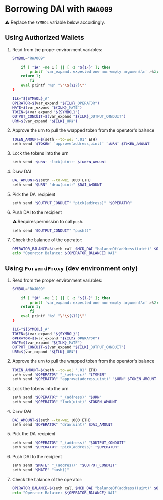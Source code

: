 # Borrowing DAI with `RWA009`

⚠️ Replace the `SYMBOL` variable below accordingly.

## Using Authorized Wallets

1. Read from the proper environment variables:

   ```bash
   SYMBOL="RWA009"
   ```

   ```bash var_expand() {
       if [ "$#" -ne 1 ] || [ -z "${1-}" ]; then
           printf 'var_expand: expected one non-empty argument\n' >&2;
       return 1;
           fi
       eval printf '%s' "\"\${$1?}\""
   }

   ILK="${SYMBOL}_A"
   OPERATOR=$(var_expand "${ILK}_OPERATOR")
   MATE=$(var_expand "${ILK}_MATE")
   TOKEN=$(var_expand "${SYMBOL}")
   OUTPUT_CONDUIT=$(var_expand "${ILK}_OUTPUT_CONDUIT")
   URN=$(var_expand "${ILK}_URN")
   ```

2. Approve the urn to pull the wrapped token from the operator's balance

   ```bash
   TOKEN_AMOUNT=$(seth --to-wei '.01' ETH)
   seth send "$TOKEN" "approve(address,uint)" "$URN" $TOKEN_AMOUNT
   ```

3. Lock the tokens into the urn

   ```bash
   seth send "$URN" "lock(uint)" $TOKEN_AMOUNT
   ```

4. Draw DAI

   ```bash
   DAI_AMOUNT=$(seth --to-wei 1000 ETH)
   seth send "$URN" "draw(uint)" $DAI_AMOUNT
   ```

5. Pick the DAI recipient

   ```bash
   seth send "$OUTPUT_CONDUIT" "pick(address)" "$OPERATOR"
   ```

6. Push DAI to the recipient

   ⚠️ Requires permission to call `push`.

   ```bash
   seth send "$OUTPUT_CONDUIT" "push()"
   ```

7. Check the balance of the operator:

   ```bash
   OPERATOR_BALANCE=$(seth call $MCD_DAI "balanceOf(address)(uint)" $OPERATOR | seth --from-wei)
   echo "Operator Balance: ${OPERATOR_BALANCE} DAI"
   ```

## Using `ForwardProxy` (dev environment only)

1. Read from the proper environment variables:

   ```bash
   SYMBOL="RWA009"
   ```

   ```bash var_expand() {
       if [ "$#" -ne 1 ] || [ -z "${1-}" ]; then
           printf 'var_expand: expected one non-empty argument\n' >&2;
       return 1;
           fi
       eval printf '%s' "\"\${$1?}\""
   }

   ILK="${SYMBOL}_A"
   TOKEN=$(var_expand "${SYMBOL}")
   OPERATOR=$(var_expand "${ILK}_OPERATOR")
   MATE=$(var_expand "${ILK}_MATE")
   OUTPUT_CONDUIT=$(var_expand "${ILK}_OUTPUT_CONDUIT")
   URN=$(var_expand "${ILK}_URN")
   ```

2. Approve the urn to pull the wrapped token from the operator's balance

   ```bash
   TOKEN_AMOUNT=$(seth --to-wei '.01' ETH)
   seth send "$OPERATOR" "_(address)" "$TOKEN"
   seth send "$OPERATOR" "approve(address,uint)" "$URN" $TOKEN_AMOUNT
   ```

3. Lock the tokens into the urn

   ```bash
   seth send "$OPERATOR" "_(address)" "$URN"
   seth send "$OPERATOR" "lock(uint)" $TOKEN_AMOUNT
   ```

4. Draw DAI

   ```bash
   DAI_AMOUNT=$(seth --to-wei 1000 ETH)
   seth send "$OPERATOR" "draw(uint)" $DAI_AMOUNT
   ```

5. Pick the DAI recipient

   ```bash
   seth send "$OPERATOR" "_(address)" "$OUTPUT_CONDUIT"
   seth send "$OPERATOR" "pick(address)" "$OPERATOR"
   ```

6. Push DAI to the recipient

   ```bash
   seth send "$MATE" "_(address)" "$OUTPUT_CONDUIT"
   seth send "$MATE" "push()"
   ```

7. Check the balance of the operator:

   ```bash
   OPERATOR_BALANCE=$(seth call $MCD_DAI "balanceOf(address)(uint)" $OPERATOR | seth --from-wei)
   echo "Operator Balance: ${OPERATOR_BALANCE} DAI"
   ```
